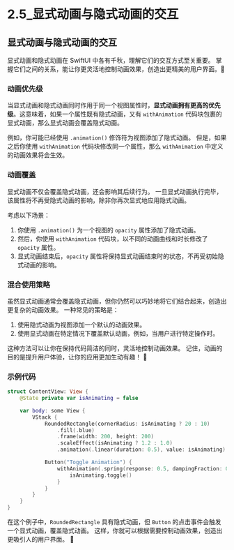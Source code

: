 ﻿# 2.5_显式动画与隐式动画的交互

## 显式动画与隐式动画的交互

显式动画和隐式动画在 SwiftUI 中各有千秋，理解它们的交互方式至关重要。 掌握它们之间的关系，能让你更灵活地控制动画效果，创造出更精美的用户界面。🎉

### 动画优先级

当显式动画和隐式动画同时作用于同一个视图属性时，**显式动画拥有更高的优先级**。这意味着，如果一个属性既有隐式动画，又有 `withAnimation` 代码块包裹的显式动画，那么显式动画会覆盖隐式动画。

例如，你可能已经使用 `.animation()` 修饰符为视图添加了隐式动画。 但是，如果之后你使用 `withAnimation` 代码块修改同一个属性，那么 `withAnimation` 中定义的动画效果将会生效。

### 动画覆盖

显式动画不仅会覆盖隐式动画，还会影响其后续行为。 一旦显式动画执行完毕，该属性将不再受隐式动画的影响，除非你再次显式地应用隐式动画。

考虑以下场景：

1.  你使用 `.animation()` 为一个视图的 `opacity` 属性添加了隐式动画。
2.  然后，你使用 `withAnimation` 代码块，以不同的动画曲线和时长修改了 `opacity` 属性。
3.  显式动画结束后，`opacity` 属性将保持显式动画结束时的状态，不再受初始隐式动画的影响。

### 混合使用策略

虽然显式动画通常会覆盖隐式动画，但你仍然可以巧妙地将它们结合起来，创造出更复杂的动画效果。 一种常见的策略是：

1.  使用隐式动画为视图添加一个默认的动画效果。
2.  使用显式动画在特定情况下覆盖默认动画，例如，当用户进行特定操作时。

这种方法可以让你在保持代码简洁的同时，灵活地控制动画效果。 记住，动画的目的是提升用户体验，让你的应用更加生动有趣！ 🤩

### 示例代码

```swift
struct ContentView: View {
    @State private var isAnimating = false

    var body: some View {
        VStack {
            RoundedRectangle(cornerRadius: isAnimating ? 20 : 10)
                .fill(.blue)
                .frame(width: 200, height: 200)
                .scaleEffect(isAnimating ? 1.2 : 1.0)
                .animation(.linear(duration: 0.5), value: isAnimating) // 隐式动画

            Button("Toggle Animation") {
                withAnimation(.spring(response: 0.5, dampingFraction: 0.5)) { // 显式动画
                    isAnimating.toggle()
                }
            }
        }
    }
}
```

在这个例子中，`RoundedRectangle` 具有隐式动画，但 `Button` 的点击事件会触发一个显式动画，覆盖隐式动画。 这样，你就可以根据需要控制动画效果，创造出更吸引人的用户界面。 🚀


